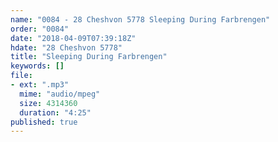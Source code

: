 ```yaml
---
name: "0084 - 28 Cheshvon 5778 Sleeping During Farbrengen"
order: "0084"
date: "2018-04-09T07:39:18Z"
hdate: "28 Cheshvon 5778"
title: "Sleeping During Farbrengen"
keywords: []
file:
- ext: ".mp3"
  mime: "audio/mpeg"
  size: 4314360
  duration: "4:25"
published: true
---
```


